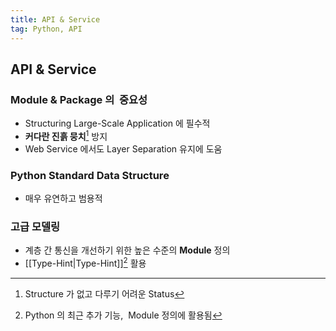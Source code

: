 ```yaml
---
title: API & Service
tag: Python, API
---
```


## API & Service

### Module & Package 의 &nbsp;중요성

- Structuring Large-Scale Application 에 필수적
- **커다란 진흙 뭉치**[^1] 방지
- Web Service 에서도 Layer Separation 유지에 도움

### Python Standard Data Structure

- 매우 유연하고 범용적

### 고급 모델링

- 계층 간 통신을 개선하기 위한 높은 수준의 **Module** 정의
- [[Type-Hint|Type-Hint]][^2] 활용

[^1]: Structure 가 없고 다루기 어려운 Status

[^2]: Python 의 최근 추가 기능, &nbsp;Module 정의에 활용됨
